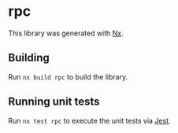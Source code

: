# rpc

This library was generated with [Nx](https://nx.dev).

## Building

Run `nx build rpc` to build the library.

## Running unit tests

Run `nx test rpc` to execute the unit tests via [Jest](https://jestjs.io).
